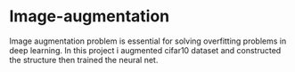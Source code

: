 # Image-augmentation
Image augmentation problem is essential for solving overfitting problems in deep learning. In this project i augmented cifar10 dataset and constructed the structure then trained the neural net.
